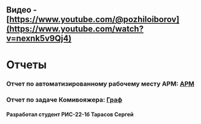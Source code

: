 ## Видео - [https://www.youtube.com/@pozhiloiborov](https://www.youtube.com/watch?v=nexnk5v9Qj4) ##

# Отчеты #

### Отчет по автоматизированному рабочему месту АРМ: [АРМ](https://github.com/pozhiloiborov/ARM/blob/main/untitled4/отчёт) ###

### Отчет по задаче Комивояжера: [Граф](https://github.com/pozhiloiborov/ARM/blob/main/graph/отчёт) ###

#### Разработал студент РИС-22-1б Тарасов Сергей ####
